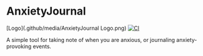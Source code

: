 # AnxietyJournal
[Logo](.github/media/AnxietyJournal Logo.png)
[![CI](https://github.com/F0903/AnxietyJournal/actions/workflows/main.yml/badge.svg)](https://github.com/F0903/AnxietyJournal/actions/workflows/main.yml)

A simple tool for taking note of when you are anxious, or journaling anxiety-provoking events.
